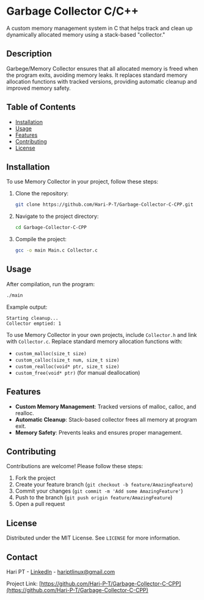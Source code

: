# Garbage Collector C/C++

A custom memory management system in C that helps track and clean up dynamically allocated memory using a stack-based "collector."

## Description

Garbege/Memory Collector ensures that all allocated memory is freed when the program exits, avoiding memory leaks. It replaces standard memory allocation functions with tracked versions, providing automatic cleanup and improved memory safety.

## Table of Contents

- [Installation](#installation)
- [Usage](#usage)
- [Features](#features)
- [Contributing](#contributing)
- [License](#license)

## Installation

To use Memory Collector in your project, follow these steps:

1. Clone the repository:
   ```sh
   git clone https://github.com/Hari-P-T/Garbage-Collector-C-CPP.git
   ```
2. Navigate to the project directory:
   ```sh
   cd Garbage-Collector-C-CPP
   ```
3. Compile the project:
   ```sh
   gcc -o main Main.c Collector.c
   ```

## Usage

After compilation, run the program:

```sh
./main
```

Example output:
```
Starting cleanup...
Collector emptied: 1
```

To use Memory Collector in your own projects, include `Collector.h` and link with `Collector.c`. Replace standard memory allocation functions with:

- `custom_malloc(size_t size)`
- `custom_calloc(size_t num, size_t size)`
- `custom_realloc(void* ptr, size_t size)`
- `custom_free(void* ptr)` (for manual deallocation)

## Features

- **Custom Memory Management**: Tracked versions of malloc, calloc, and realloc.
- **Automatic Cleanup**: Stack-based collector frees all memory at program exit.
- **Memory Safety**: Prevents leaks and ensures proper management.

## Contributing

Contributions are welcome! Please follow these steps:

1. Fork the project
2. Create your feature branch (`git checkout -b feature/AmazingFeature`)
3. Commit your changes (`git commit -m 'Add some AmazingFeature'`)
4. Push to the branch (`git push origin feature/AmazingFeature`)
5. Open a pull request

## License

Distributed under the MIT License. See `LICENSE` for more information.

## Contact

Hari PT - [LinkedIn](https://in.linkedin.com/in/hari-p-t-5b585b253) - hariptlinux@gmail.com

Project Link: [https://github.com/Hari-P-T/Garbage-Collector-C-CPP](https://github.com/Hari-P-T/Garbage-Collector-C-CPP)
